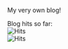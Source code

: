 My very own blog!

Blog hits so far:
<br>
<img src="https://hitcounter.pythonanywhere.com/count/tag.svg?url=https%3A%2F%2Fkristjanlink.github.io%2Flinkblog%2F" alt="Hits">
<br>
<img src="https://hitcounter.pythonanywhere.com/count/tag.svg?url=https%3A%2F%2Fkristjanlink.github.io%2Flinkblog%2F" alt="Hits">
